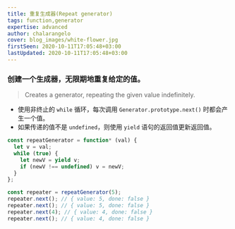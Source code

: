```yaml
---
title: 重复生成器(Repeat generator)
tags: function,generator
expertise: advanced
author: chalarangelo
cover: blog_images/white-flower.jpg
firstSeen: 2020-10-11T17:05:48+03:00
lastUpdated: 2020-10-11T17:05:48+03:00
---
```


### 创建一个生成器，无限期地重复给定的值。
> Creates a generator, repeating the given value indefinitely.

- 使用非终止的 `while` 循环，每次调用 `Generator.prototype.next()` 时都会产生一个值。
- 如果传递的值不是 `undefined`，则使用 `yield` 语句的返回值更新返回值。

```js
const repeatGenerator = function* (val) {
  let v = val;
  while (true) {
    let newV = yield v;
    if (newV !== undefined) v = newV;
  }
};
```

```js
const repeater = repeatGenerator(5);
repeater.next(); // { value: 5, done: false }
repeater.next(); // { value: 5, done: false }
repeater.next(4); // { value: 4, done: false }
repeater.next(); // { value: 4, done: false }
```
